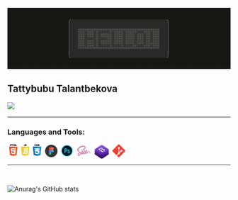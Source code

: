 ![Header](/\./assets/hello.gif)
## **Tattybubu Talantbekova**

![](https://komarev.com/ghpvc/?username=TattybubuT&color=green)
<hr>

### **Languages and Tools:**

<img align="left" width="80px" alt="HCJs" src="./assets/3.png">
<img align="left" width="28px" style="margin: 3px 5px;" alt="figma" src="./assets/figma.png">
<img align="left" width="33px" alt="ps" src="./assets/ps.png">
<img align="left" style="margin-left: 5px;" width="33px" alt="sass" src="./assets/sass.png">
<img align="left"  width="38px" style="margin: 3px 5px;" alt="bootstrap" src="./assets/bootstrap..png">
<img align="left" width="29px" style="margin: 2px 0;" alt="git" src="./assets/git.png">

<br />
<br />
<hr>
<br />

![Anurag's GitHub stats](https://github-readme-stats.vercel.app/api/?username=TattybubuT&show_icons=true&title_color=fff&icon_color=79ff97&text_color=9f9f9f&bg_color=151515)
